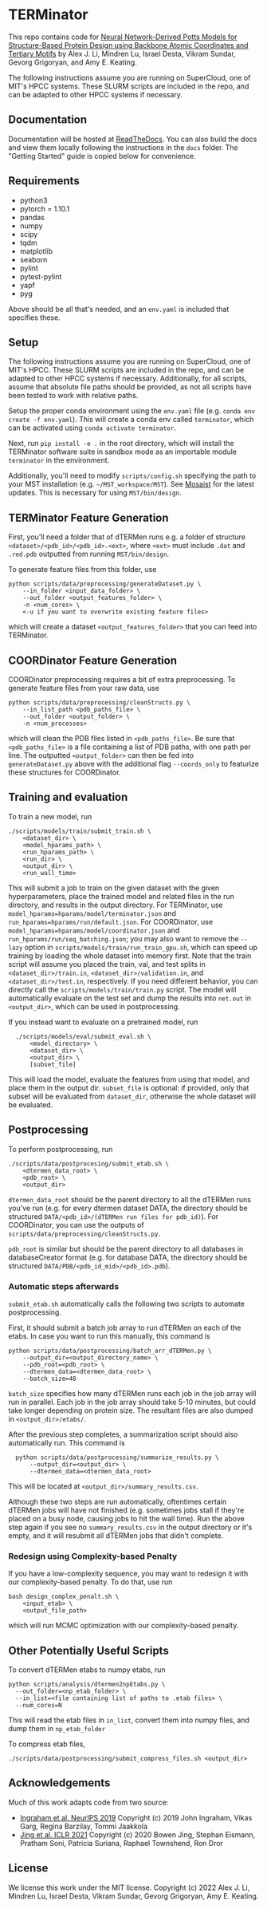# TERMinator
This repo contains code for [Neural Network-Derived Potts Models for Structure-Based Protein Design using Backbone Atomic Coordinates and Tertiary Motifs](https://www.biorxiv.org/content/10.1101/2022.08.02.501736v1) by Alex J. Li, Mindren Lu, Israel Desta, Vikram Sundar, Gevorg Grigoryan, and Amy E. Keating.

The following instructions assume you are running on SuperCloud, one of MIT's HPCC systems.
These SLURM scripts are included in the repo, and can be adapted to other HPCC systems if necessary.


## Documentation
Documentation will be hosted at [ReadTheDocs](https://terminator-public.readthedocs.io/en/latest/). You can also build the docs and view them locally following the instructions in the `docs` folder. The "Getting Started" guide is copied below for convenience.


## Requirements
* python3
* pytorch = 1.10.1
* pandas
* numpy
* scipy
* tqdm
* matplotlib
* seaborn
* pylint
* pytest-pylint
* yapf
* pyg

Above should be all that's needed, and an `env.yaml` is included that specifies these.


## Setup
The following instructions assume you are running on SuperCloud, one of MIT's HPCC.
These SLURM scripts are included in the repo, and can be adapted to other HPCC systems if necessary.
Additionally, for all scripts, assume that absolute file paths should be provided, as not all scripts have been
tested to work with relative paths.

Setup the proper conda environment using the `env.yaml` file (e.g. `conda env create -f env.yaml`).
This will create a conda env called `terminator`, which can be activated using `conda activate terminator`.

Next, run `pip install -e .` in the root directory, which will install the TERMinator software suite in sandbox mode as an importable module `terminator` in the environment.

Additionally, you'll need to modify `scripts/config.sh` specifying the path to your MST installation (e.g. `~/MST_workspace/MST`). See [Mosaist](https://github.com/Grigoryanlab/Mosaist) for the latest updates.
This is necessary for using `MST/bin/design`.


## TERMinator Feature Generation
First, you'll need a folder that of dTERMen runs e.g. a folder of structure `<dataset>/<pdb_id>/<pdb_id>.<ext>`,
where `<ext>` must include `.dat` and `.red.pdb` outputted from running `MST/bin/design`.

To generate feature files from this folder, use

```
python scripts/data/preprocessing/generateDataset.py \
    --in_folder <input_data_folder> \
    --out_folder <output_features_folder> \
    -n <num_cores> \
    <-u if you want to overwrite existing feature files>
```

which will create a dataset `<output_features_folder>` that you can feed into TERMinator.


## COORDinator Feature Generation
COORDinator preprocessing requires a bit of extra preprocessing. To generate feature files from your raw data, use

```
python scripts/data/preprocessing/cleanStructs.py \
    --in_list_path <pdb_paths_file> \
    --out_folder <output_folder> \
    -n <num_processes>
```

which will clean the PDB files listed in `<pdb_paths_file>`. Be sure that `<pdb_paths_file>` is a file containing a list of PDB paths,
with one path per line. The outputted `<output_folder>` can then be fed into `generateDataset.py` above
with the additional flag `--coords_only` to featurize these structures for COORDinator.


## Training and evaluation
To train a new model, run

```
./scripts/models/train/submit_train.sh \
    <dataset_dir> \
    <model_hparams_path> \
    <run_hparams_path> \
    <run_dir> \
    <output_dir> \
    <run_wall_time>
```

This will submit a job to train on the given dataset with the given hyperparameters, place the trained model and related files in the run directory, and results in the output directory. For TERMinator, use `model_hparams=hparams/model/terminator.json` and `run_hparams=hparams/run/default.json`. For COORDinator, use `model_hparams=hparams/model/coordinator.json` and `run_hparams/run/seq_batching.json`; you may also want to remove the `--lazy` option in `scripts/models/train/run_train_gpu.sh`, which can speed up training by loading the whole dataset into memory first.
Note that the train script will assume you placed the train, val, and test splits in `<dataset_dir>/train.in`, `<dataset_dir>/validation.in`, and `<dataset_dir>/test.in`, respectively. If you need different behavior, you can directly call the `scripts/models/train/train.py` script.
The model will automatically evaluate on the test set and dump the results into `net.out` in `<output_dir>`, which can be used in postprocessing.

If you instead want to evaluate on a pretrained model, run

```
  ./scripts/models/eval/submit_eval.sh \
      <model_directory> \
      <dataset_dir> \
      <output_dir> \
      [subset_file]
```

This will load the model, evaluate the features from using that model, and place them in the output dir.
`subset_file` is optional: if provided, only that subset will be evaluated from `dataset_dir`, otherwise the whole dataset will be evaluated.


## Postprocessing
To perform postprocessing, run

```
./scripts/data/postprocesing/submit_etab.sh \
    <dtermen_data_root> \
    <pdb_root> \
    <output_dir>
```

`dtermen_data_root` should be the parent directory to all the dTERMen runs you've run
(e.g. for every dtermen dataset DATA, the directory should be structured `DATA/<pdb_id>/(dTERMen run files for pdb_id)`).
For COORDinator, you can use the outputs of `scripts/data/preprocessing/cleanStructs.py`.

`pdb_root` is similar but should be the parent directory to all databases in databaseCreator format
(e.g. for database DATA, the directory should be structured `DATA/PDB/<pdb_id_mid>/<pdb_id>.pdb`).

### Automatic steps afterwards
`submit_etab.sh` automatically calls the following two scripts to automate postprocessing.

First, it should submit a batch job array to run dTERMen on each of the etabs.
In case you want to run this manually, this command is

```
python scripts/data/postprocessing/batch_arr_dTERMen.py \
    --output_dir=<output_directory_name> \
    --pdb_root=<pdb_root> \
    --dtermen_data=<dtermen_data_root> \
    --batch_size=48
```

`batch_size` specifies how many dTERMen runs each job in the job array will run in parallel. Each job in the job array should take 5-10 minutes, but could take longer depending on protein size.
The resultant files are also dumped in `<output_dir>/etabs/`.

After the previous step completes, a summarization script should also automatically run.
This command is
```
  python scripts/data/postprocessing/summarize_results.py \
      --output_dir=<output_dir> \
      --dtermen_data=<dtermen_data_root>
```

This will be located at `<output_dir>/summary_results.csv`.

Although these two steps are run automatically, oftentimes certain dTERMen jobs will have not finished
(e.g. sometimes jobs stall if they're placed on a busy node, causing jobs to hit the wall time).
Run the above step again if you see no `summary_results.csv` in the output directory or it's empty,
and it will resubmit all dTERMen jobs that didn't complete.

### Redesign using Complexity-based Penalty
If you have a low-complexity sequence, you may want to redesign it with our complexity-based penalty. To do that, use run

```
bash design_complex_penalt.sh \
    <input_etab> \
    <output_file_path>
```
which will run MCMC optimization with our complexity-based penalty.


## Other Potentially Useful Scripts
To convert dTERMen etabs to numpy etabs, run

```
python scripts/analysis/dtermen2npEtabs.py \
  --out_folder=<np_etab_folder> \
  --in_list=<file containing list of paths to .etab files> \
  --num_cores=N
```

This will read the etab files in `in_list`, convert them into numpy files, and dump them in `np_etab_folder`

To compress etab files,

```
./scripts/data/postprocessing/submit_compress_files.sh <output_dir>
```

## Acknowledgements
Much of this work adapts code from two source:
- [Ingraham et al. NeurIPS 2019](https://github.com/jingraham/neurips19-graph-protein-design) Copyright (c) 2019 John Ingraham, Vikas Garg, Regina Barzilay, Tommi Jaakkola
- [Jing et al. ICLR 2021](https://github.com/drorlab/gvp-pytorch) Copyright (c) 2020 Bowen Jing, Stephan Eismann, Pratham Soni, Patricia Suriana, Raphael Townshend, Ron Dror

## License
We license this work under the MIT license.
Copyright (c) 2022 Alex J. Li, Mindren Lu, Israel Desta, Vikram Sundar, Gevorg Grigoryan, Amy E. Keating.